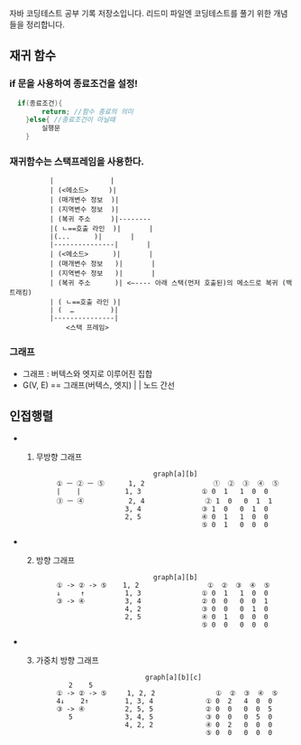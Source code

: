 자바 코딩테스트 공부 기록 저장소입니다. 
리드미 파일엔 코딩테스트를 풀기 위한 개념들을 정리합니다.

## 재귀 함수 
### if 문을 사용하여 **종료조건**을 설정!

``` java
  if(종료조건){
	    return; //함수 종료의 의미
	}else{ //종료조건이 아닐때
	    실행문
	}
```  

### 재귀함수는 스택프레임을 사용한다.

              |	             |
              | (<메소드>	   )|	
              | (매개변수 정보  )|
              | (지역변수 정보  )|
              | (복귀 주소	   )|-------- 
              |( ㄴ==호출 라인  )|       |
              |(...	     )|       |
              |---------------|       |
              | (<메소드>	    )|       |	
              | (매개변수 정보   )|       |
              | (지역변수 정보   )|       |
              | (복귀 주소	    )| <—---- 아래 스택(먼저 호출된)의 메소드로 복귀 (백트래킹)
              | ( ㄴ==호출 라인 )|
              | (  …	     )|
              |---------------|
                  <스택 프레임>



### 그래프
- 그래프 : 버텍스와 엣지로 이루어진 집합
- G(V, E) == 그래프(버텍스, 엣지) 
                    |     |
                   노드   간선
## 인접행렬

- 1. 무방향 그래프
 
                                      graph[a][b]   
              ① ㅡ ② ㅡ ⑤      1, 2                 ①  ②  ③  ④  ⑤
              |    |           1, 3               ① 0  1   1  0  0
              ③ ㅡ ④           2, 4               ② 1  0   0  1  1
                               3, 4               ③ 1  0   0  1  0  
                               2, 5               ④ 0  1   1  0  0   
                                                  ⑤ 0  1   0  0  0

- 2. 방향 그래프
 
                                      graph[a][b]  
              ① -> ② -> ⑤    1, 2                 ①  ②  ③  ④  ⑤
              ↓     ↑          1, 3               ① 0  1   1  0  0
              ③ -> ④          3, 4               ② 0  0   0  0  1
                               4, 2               ③ 0  0   0  1  0  
                               2, 5               ④ 0  1   0  0  0   
                                                  ⑤ 0  0   0  0  0


- 3. 가중치 방향 그래프
                               
                                    graph[a][b][c]  
                 2    5
              ① -> ② -> ⑤     1, 2, 2               ①  ②  ③  ④  ⑤
              4↓    2↑         1, 3, 4             ① 0  2   4  0  0
              ③ -> ④          2, 5, 5             ② 0  0   0  0  5
                 5             3, 4, 5             ③ 0  0   0  5  0  
                               4, 2, 2             ④ 0  2   0  0  0   
                                                   ⑤ 0  0   0  0  0
